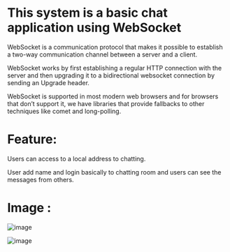 # This system is a basic chat application using WebSocket
  WebSocket is a communication protocol that makes it possible to establish a two-way communication channel between a server and a client.

  WebSocket works by first establishing a regular HTTP connection with the server and then upgrading it to a bidirectional websocket connection by sending an Upgrade header.

  WebSocket is supported in most modern web browsers and for browsers that don’t support it, we have libraries that provide fallbacks to other techniques like comet and long-polling.
# Feature: 
  Users can access to a local address to chatting.
  
  User add name and login basically to chatting room and users can see the messages from others.

# Image : 
![image](https://github.com/user-attachments/assets/8f40ef3f-04d7-4572-9f4d-1da6a67d51e4)

![image](https://github.com/user-attachments/assets/128eca87-0a13-4e29-a65a-704398efd84e)
